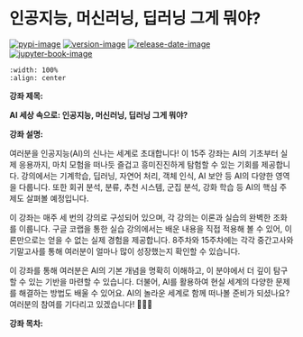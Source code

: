 # 인공지능, 머신러닝, 딥러닝 그게 뭐야?

[![pypi-image]][pypi-url]
[![version-image]][release-url]
[![release-date-image]][release-url]
[![jupyter-book-image]][docs-url]

<!-- [![license-image]][license-url] -->

<!-- Links: -->

[hyperfast python template]: https://github.com/entelecheia/hyperfast-python-template
[pypi-image]: https://img.shields.io/pypi/v/aibasics
[license-image]: https://img.shields.io/github/license/chu-aie/aibasics
[license-url]: https://github.com/chu-aie/aibasics/blob/main/LICENSE
[version-image]: https://img.shields.io/github/v/release/chu-aie/aibasics?sort=semver
[release-date-image]: https://img.shields.io/github/release-date/chu-aie/aibasics
[release-url]: https://github.com/chu-aie/aibasics/releases
[jupyter-book-image]: https://jupyterbook.org/en/stable/_images/badge.svg
[repo-url]: https://github.com/chu-aie/aibasics
[pypi-url]: https://pypi.org/project/aibasics
[docs-url]: https://aibasics.halla.ai
[changelog]: https://github.com/chu-aie/aibasics/blob/main/CHANGELOG.md
[contributing guidelines]: https://github.com/chu-aie/aibasics/blob/main/CONTRIBUTING.md

<!-- Links: -->

```{image} assets/figs/aibasics.jpg
:width: 100%
:align: center
```

**강좌 제목:**

**AI 세상 속으로: 인공지능, 머신러닝, 딥러닝 그게 뭐야?**

**강좌 설명:**

여러분을 인공지능(AI)의 신나는 세계로 초대합니다! 이 15주 강좌는 AI의 기초부터 실제 응용까지, 마치 모험을 떠나듯 즐겁고 흥미진진하게 탐험할 수 있는 기회를 제공합니다. 강의에서는 기계학습, 딥러닝, 자연어 처리, 객체 인식, AI 보안 등 AI의 다양한 영역을 다룹니다. 또한 회귀 분석, 분류, 추천 시스템, 군집 분석, 강화 학습 등 AI의 핵심 주제도 살펴볼 예정입니다.

이 강좌는 매주 세 번의 강의로 구성되어 있으며, 각 강의는 이론과 실습의 완벽한 조화를 이룹니다. 구글 코랩을 통한 실습 강의에서는 배운 내용을 직접 적용해 볼 수 있어, 이론만으로는 얻을 수 없는 실제 경험을 제공합니다. 8주차와 15주차에는 각각 중간고사와 기말고사를 통해 여러분이 얼마나 많이 성장했는지 확인할 수 있습니다.

이 강좌를 통해 여러분은 AI의 기본 개념을 명확히 이해하고, 이 분야에서 더 깊이 탐구할 수 있는 기반을 마련할 수 있습니다. 더불어, AI를 활용하여 현실 세계의 다양한 문제를 해결하는 방법도 배울 수 있어요. AI의 놀라운 세계로 함께 떠나볼 준비가 되셨나요? 여러분의 참여를 기다리고 있겠습니다! 🌟🤖🌟

**강좌 목차:**

```{tableofcontents}

```

